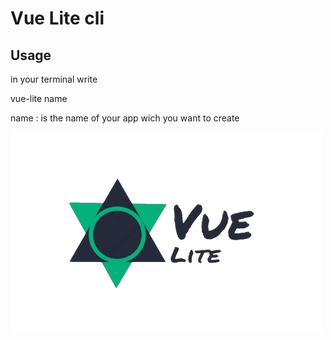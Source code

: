 # Vue Lite cli
## Usage
in your terminal write

vue-lite name

name : is the name of your app wich you want to create

![](https://raw.githubusercontent.com/moadabdou/vue-lite/main/logo.png)

